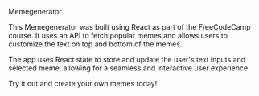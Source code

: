 Memegenerator

This Memegenerator was built using React as part of the FreeCodeCamp course. It uses an API to fetch popular memes and allows users to customize the text on  top and bottom of the memes.

  The app uses React state to store and update the user's text inputs and selected meme, allowing for a seamless and interactive user experience.

  Try it out and create your own memes today!
